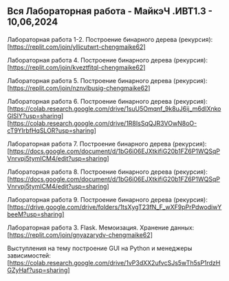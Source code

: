 ## Вся Лабораторная работа - МайкэЧ .ИВТ1.3 - 10,06,2024

  ####
   Лабораторная работа 1-2. Построение бинарного дерева (рекурсия): [https://replit.com/join/yllicutwrt-chengmaike62]
   
   Лабораторная работа 4. Построение бинарного дерева (рекурсия): [https://replit.com/join/kveztfitql-chengmaike62]
   
   Лабораторная работа 5. Построение бинарного дерева (рекурсия): [https://replit.com/join/nznvlbusig-chengmaike62]
   
   Лабораторная работа 6. Построение бинарного дерева (рекурсия): 
   [https://colab.research.google.com/drive/1suU5Omqnf_9k8uJ6ij_m6dIXnkoGlSlY?usp=sharing] [https://colab.research.google.com/drive/1R8IsSqQJR3VOwN8oO-cT9YIrbfHqSLOR?usp=sharing]
   
   Лабораторная работа 7. Построение бинарного дерева (рекурсия): [https://docs.google.com/document/d/1bG6i06EJXtkifiG20b1FZ6P1WQSqPVnrvpj5tymICM4/edit?usp=sharing]
   
   Лабораторная работа 8. Построение бинарного дерева (рекурсия): [https://docs.google.com/document/d/1bG6i06EJXtkifiG20b1FZ6P1WQSqPVnrvpj5tymICM4/edit?usp=sharing]
   
   Лабораторная работа 9. Построение бинарного дерева (рекурсия): [https://drive.google.com/drive/folders/1tsXygT23fN_F_wXF9pPrPdwodiwYbeeM?usp=sharing]
   
   Лабораторная работа 3. Flask. Мемоизация. Хранение данных: [https://replit.com/join/gnyazarydv-chengmaike62]
   
   Выступления на тему построение GUI на Python и менеджеры зависимостей: [https://colab.research.google.com/drive/1vP3dXX2ufvcSJs5wTh5sP1rdzHGZyHaf?usp=sharing]

   ####
